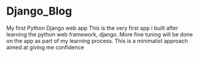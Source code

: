# Django_Blog
My first Python Django web app
This is the very first app i built after learning the python web framework, django. 
More fine tuning will be done on the app as part of my learning process. 
This is a minimalist approach aimed at giving me confidence

